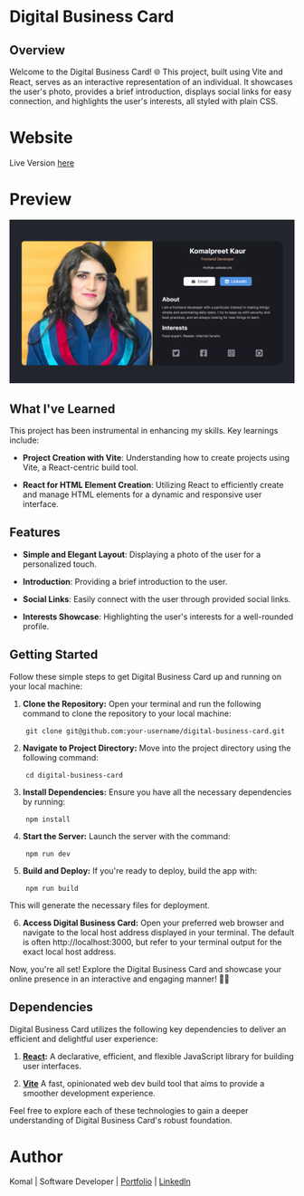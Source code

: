 # Digital Business Card

## Overview

Welcome to the Digital Business Card! 🌐 This project, built using Vite and React, serves as an interactive representation of an individual. It showcases the user's photo, provides a brief introduction, displays social links for easy connection, and highlights the user's interests, all styled with plain CSS.

# Website

Live Version [here](https://digitalbusinesscard03.netlify.app/)

# Preview

<img src = "public\images\digitalBusinessCard.png">

## What I've Learned

This project has been instrumental in enhancing my skills. Key learnings include:

- **Project Creation with Vite**: Understanding how to create projects using Vite, a React-centric build tool.

- **React for HTML Element Creation**: Utilizing React to efficiently create and manage HTML elements for a dynamic and responsive user interface.

## Features

- **Simple and Elegant Layout**: Displaying a photo of the user for a personalized touch.

- **Introduction**:
  Providing a brief introduction to the user.

- **Social Links**:
  Easily connect with the user through provided social links.

- **Interests Showcase**:
  Highlighting the user's interests for a well-rounded profile.

## Getting Started

Follow these simple steps to get Digital Business Card up and running on your local machine:

1. **Clone the Repository:**
   Open your terminal and run the following command to clone the repository to your local machine:

```
    git clone git@github.com:your-username/digital-business-card.git
```

2. **Navigate to Project Directory:**
   Move into the project directory using the following command:

```
    cd digital-business-card
```

3. **Install Dependencies:**
   Ensure you have all the necessary dependencies by running:

```
    npm install
```

4. **Start the Server:**
   Launch the server with the command:

```
    npm run dev
```

5. **Build and Deploy:**
   If you're ready to deploy, build the app with:

```
    npm run build
```

This will generate the necessary files for deployment.

6. **Access Digital Business Card:**
   Open your preferred web browser and navigate to the local host address displayed in your terminal. The default is often http://localhost:3000, but refer to your terminal output for the exact local host address.

Now, you're all set! Explore the Digital Business Card and showcase your online presence in an interactive and engaging manner! 🍳🎉

## Dependencies

Digital Business Card utilizes the following key dependencies to deliver an efficient and delightful user experience:

1. **[React](https://react.dev/):**
   A declarative, efficient, and flexible JavaScript library for building user interfaces.

2. **[Vite](https://vitejs.dev/)**
   A fast, opinionated web dev build tool that aims to provide a smoother development experience.

Feel free to explore each of these technologies to gain a deeper understanding of Digital Business Card's robust foundation.

# Author

Komal | Software Developer | [Portfolio](https://kaurkomal.com/) | [LinkedIn](https://www.linkedin.com/in/hssa03/)
